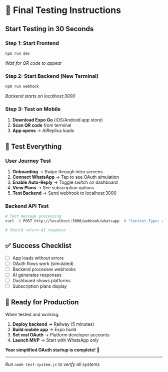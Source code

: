 # 🎯 Final Testing Instructions

## Start Testing in 30 Seconds

### Step 1: Start Frontend
```bash
npm run dev
```
*Wait for QR code to appear*

### Step 2: Start Backend (New Terminal)
```bash
npm run webhook  
```
*Backend starts on localhost:3000*

### Step 3: Test on Mobile
1. **Download Expo Go** (iOS/Android app store)
2. **Scan QR code** from terminal
3. **App opens** → AIReplica loads

## 🧪 Test Everything

### User Journey Test
1. **Onboarding** → Swipe through intro screens
2. **Connect WhatsApp** → Tap to see OAuth simulation
3. **Enable Auto-Reply** → Toggle switch on dashboard  
4. **View Plans** → See subscription options
5. **Test Backend** → Send webhook to localhost:3000

### Backend API Test
```bash
# Test message processing
curl -X POST http://localhost:3000/webhook/whatsapp -H "Content-Type: application/json" -d "{\"message\": \"Hello AI\", \"from\": \"testuser\"}"

# Should return AI response
```

## ✅ Success Checklist

- [ ] App loads without errors
- [ ] OAuth flows work (simulated)
- [ ] Backend processes webhooks
- [ ] AI generates responses  
- [ ] Dashboard shows platforms
- [ ] Subscription plans display

## 🚀 Ready for Production

When tested and working:
1. **Deploy backend** → Railway (5 minutes)
2. **Build mobile app** → Expo build
3. **Set real OAuth** → Platform developer accounts
4. **Launch MVP** → Start with WhatsApp only

**Your simplified OAuth startup is complete!** 🎉

---
*Run `node test-system.js` to verify all systems*
